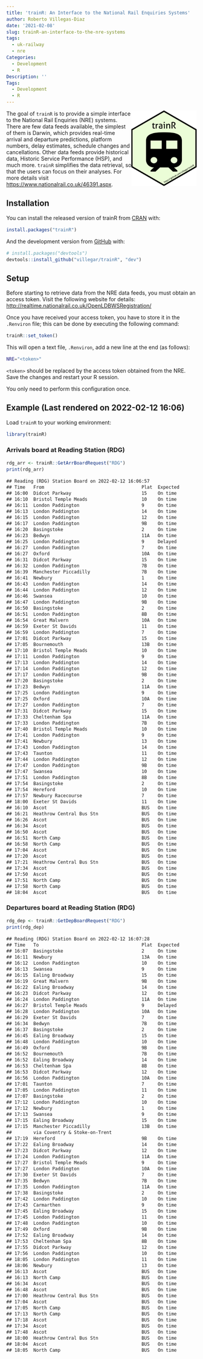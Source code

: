```yaml
---
title: 'trainR: An Interface to the National Rail Enquiries Systems'
author: Roberto Villegas-Diaz
date: '2021-02-08'
slug: trainR-an-interface-to-the-nre-systems
tags:
  - uk-railway
  - nre
Categories:
  - Development
  - R
Description: ''
Tags:
  - Development
  - R
---
```


<img src="https://raw.githubusercontent.com/villegar/trainR/main/inst/images/logo.png" alt="logo" align="right" height=200px/>

The goal of `trainR` is to provide a simple interface to the 
National Rail Enquiries (NRE) systems. There are few data feeds 
available, the simplest of them is Darwin, which provides real-time 
arrival and departure predictions, platform numbers, delay estimates, 
schedule changes and cancellations. Other data feeds provide historical 
data, Historic Service Performance (HSP), and much more. `trainR` 
simplifies the data retrieval, so that the users can focus on their 
analyses. For more details visit 
https://www.nationalrail.co.uk/46391.aspx.

## Installation

You can install the released version of trainR from [CRAN](https://CRAN.R-project.org) with:

``` r
install.packages("trainR")
```

And the development version from [GitHub](https://github.com/) with:

``` r
# install.packages("devtools")
devtools::install_github("villegar/trainR", "dev")
```

## Setup
Before starting to retrieve data from the NRE data feeds, you must obtain an access token. 
Visit the following website for details: http://realtime.nationalrail.co.uk/OpenLDBWSRegistration/

Once you have received your access token, you have to store it in the `.Renviron` file; this can be 
done by executing the following command:


```r
trainR::set_token()
```

This will open a text file, `.Renviron`, add a new line at the end (as follows):

```bash
NRE="<token>"
```

`<token>` should be replaced by the access token obtained from the NRE. Save the changes and restart 
your R session.

You only need to perform this configuration once.

## Example (Last rendered on 2022-02-12 16:06)

Load `trainR` to your working environment:

```r
library(trainR)
```

### Arrivals board at Reading Station (RDG)


```r
rdg_arr <- trainR::GetArrBoardRequest("RDG")
print(rdg_arr)
```

```
## Reading (RDG) Station Board on 2022-02-12 16:06:57
## Time   From                                    Plat  Expected
## 16:00  Didcot Parkway                          15    On time
## 16:10  Bristol Temple Meads                    10    On time
## 16:11  London Paddington                       9     On time
## 16:13  London Paddington                       14    On time
## 16:15  London Paddington                       12    On time
## 16:17  London Paddington                       9B    On time
## 16:20  Basingstoke                             2     On time
## 16:23  Bedwyn                                  11A   On time
## 16:25  London Paddington                       9     Delayed
## 16:27  London Paddington                       7     On time
## 16:27  Oxford                                  10A   On time
## 16:31  Didcot Parkway                          15    On time
## 16:32  London Paddington                       7B    On time
## 16:39  Manchester Piccadilly                   7B    On time
## 16:41  Newbury                                 1     On time
## 16:43  London Paddington                       14    On time
## 16:44  London Paddington                       12    On time
## 16:46  Swansea                                 10    On time
## 16:47  London Paddington                       9B    On time
## 16:50  Basingstoke                             2     On time
## 16:51  London Paddington                       8B    On time
## 16:54  Great Malvern                           10A   On time
## 16:59  Exeter St Davids                        11    On time
## 16:59  London Paddington                       7     On time
## 17:01  Didcot Parkway                          15    On time
## 17:05  Bournemouth                             13B   On time
## 17:10  Bristol Temple Meads                    10    On time
## 17:11  London Paddington                       9     On time
## 17:13  London Paddington                       14    On time
## 17:14  London Paddington                       12    On time
## 17:17  London Paddington                       9B    On time
## 17:20  Basingstoke                             2     On time
## 17:23  Bedwyn                                  11A   On time
## 17:25  London Paddington                       9     On time
## 17:25  Oxford                                  10A   On time
## 17:27  London Paddington                       7     On time
## 17:31  Didcot Parkway                          15    On time
## 17:33  Cheltenham Spa                          11A   On time
## 17:33  London Paddington                       7B    On time
## 17:40  Bristol Temple Meads                    10    On time
## 17:41  London Paddington                       9     On time
## 17:41  Newbury                                 13    On time
## 17:43  London Paddington                       14    On time
## 17:43  Taunton                                 11    On time
## 17:44  London Paddington                       12    On time
## 17:47  London Paddington                       9B    On time
## 17:47  Swansea                                 10    On time
## 17:51  London Paddington                       8B    On time
## 17:54  Basingstoke                             2     On time
## 17:54  Hereford                                10    On time
## 17:57  Newbury Racecourse                      7     On time
## 18:00  Exeter St Davids                        11    On time
## 16:10  Ascot                                   BUS   On time
## 16:21  Heathrow Central Bus Stn                BUS   On time
## 16:26  Ascot                                   BUS   On time
## 16:34  Ascot                                   BUS   On time
## 16:50  Ascot                                   BUS   On time
## 16:51  North Camp                              BUS   On time
## 16:58  North Camp                              BUS   On time
## 17:04  Ascot                                   BUS   On time
## 17:20  Ascot                                   BUS   On time
## 17:21  Heathrow Central Bus Stn                BUS   On time
## 17:34  Ascot                                   BUS   On time
## 17:50  Ascot                                   BUS   On time
## 17:51  North Camp                              BUS   On time
## 17:58  North Camp                              BUS   On time
## 18:04  Ascot                                   BUS   On time
```

### Departures board at Reading Station (RDG)


```r
rdg_dep <- trainR::GetDepBoardRequest("RDG")
print(rdg_dep)
```

```
## Reading (RDG) Station Board on 2022-02-12 16:07:28
## Time   To                                      Plat  Expected
## 16:07  Basingstoke                             2     On time
## 16:11  Newbury                                 13A   On time
## 16:12  London Paddington                       10    On time
## 16:13  Swansea                                 9     On time
## 16:15  Ealing Broadway                         15    On time
## 16:19  Great Malvern                           9B    On time
## 16:22  Ealing Broadway                         14    On time
## 16:23  Didcot Parkway                          12    On time
## 16:24  London Paddington                       11A   On time
## 16:27  Bristol Temple Meads                    9     Delayed
## 16:28  London Paddington                       10A   On time
## 16:29  Exeter St Davids                        7     On time
## 16:34  Bedwyn                                  7B    On time
## 16:37  Basingstoke                             2     On time
## 16:45  Ealing Broadway                         15    On time
## 16:48  London Paddington                       10    On time
## 16:49  Oxford                                  9B    On time
## 16:52  Bournemouth                             7B    On time
## 16:52  Ealing Broadway                         14    On time
## 16:53  Cheltenham Spa                          8B    On time
## 16:53  Didcot Parkway                          12    On time
## 16:56  London Paddington                       10A   On time
## 17:01  Taunton                                 7     On time
## 17:05  London Paddington                       11    On time
## 17:07  Basingstoke                             2     On time
## 17:12  London Paddington                       10    On time
## 17:12  Newbury                                 1     On time
## 17:13  Swansea                                 9     On time
## 17:15  Ealing Broadway                         15    On time
## 17:15  Manchester Piccadilly                   13B   On time
##        via Coventry & Stoke-on-Trent           
## 17:19  Hereford                                9B    On time
## 17:22  Ealing Broadway                         14    On time
## 17:23  Didcot Parkway                          12    On time
## 17:24  London Paddington                       11A   On time
## 17:27  Bristol Temple Meads                    9     On time
## 17:27  London Paddington                       10A   On time
## 17:30  Exeter St Davids                        7     On time
## 17:35  Bedwyn                                  7B    On time
## 17:35  London Paddington                       11A   On time
## 17:38  Basingstoke                             2     On time
## 17:42  London Paddington                       10    On time
## 17:43  Carmarthen                              9     On time
## 17:45  Ealing Broadway                         15    On time
## 17:45  London Paddington                       11    On time
## 17:48  London Paddington                       10    On time
## 17:49  Oxford                                  9B    On time
## 17:52  Ealing Broadway                         14    On time
## 17:53  Cheltenham Spa                          8B    On time
## 17:55  Didcot Parkway                          12    On time
## 17:56  London Paddington                       10    On time
## 18:05  London Paddington                       11    On time
## 18:06  Newbury                                 13    On time
## 16:13  Ascot                                   BUS   On time
## 16:13  North Camp                              BUS   On time
## 16:34  Ascot                                   BUS   On time
## 16:48  Ascot                                   BUS   On time
## 17:00  Heathrow Central Bus Stn                BUS   On time
## 17:04  Ascot                                   BUS   On time
## 17:05  North Camp                              BUS   On time
## 17:13  North Camp                              BUS   On time
## 17:18  Ascot                                   BUS   On time
## 17:34  Ascot                                   BUS   On time
## 17:48  Ascot                                   BUS   On time
## 18:00  Heathrow Central Bus Stn                BUS   On time
## 18:04  Ascot                                   BUS   On time
## 18:05  North Camp                              BUS   On time
```
